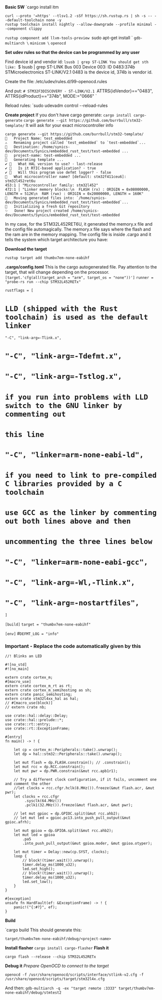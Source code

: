 **Basic SW**
`cargo install itm
```
curl --proto '=https' --tlsv1.2 -sSf https://sh.rustup.rs | sh -s -- --default-toolchain none -y
rustup toolchain install nightly --allow-downgrade --profile minimal --component clippy
```

`rustup component add llvm-tools-preview
`sudo apt-get install \`
  `gdb-multiarch \`
  `minicom \`
  `openocd`

**Set udev rules so that the device can be programmed by any user**

Find device id and vendor id:
`lsusb | grep ST-LINK
You should get sth like:
`$ lsusb | grep ST-LINK
Bus 003 Device 003: ID 0483:374b STMicroelectronics ST-LINK/V2.1
0483 is the device id, 374b is vendor id.

Create the file:
/etc/udev/rules.d/99-openocd.rules

And put:
`# STM32F3DISCOVERY - ST-LINK/V2.1
`ATTRS{idVendor}=="0483", ATTRS{idProduct}=="374b", MODE:="0666"
`

Reload rules:
`sudo udevadm control --reload-rules

**Create project**
If you don't have cargo generate:
`cargo install cargo-generate`
`cargo generate --git https://github.com/burrbull/stm32-template/`
It will ask for your exact microcontroller info
```
cargo generate --git https://github.com/burrbull/stm32-template/
🤷   Project Name: test_embedded
⚠️   Renaming project called `test_embedded` to `test-embedded`...
🔧   Destination: /home/synics-dev/Documents/Synics/embedded_rust_test/test-embedded ...
🔧   project-name: test-embedded ...
🔧   Generating template ...
✔ 🤷   What HAL version to use? · last-release
✔ 🤷   Is it RTIC-based application? · true
✔ 🤷   Will this program use defmt logger? · false
🤷   What microcontroller name? [default: stm32f411ceu6]: stm32l452ret6u
453:1 | "Microcontroller family: stm32l452"
472:1 | "Linker memory blocks:\n  FLASH (rx) : ORIGIN = 0x08000000, LENGTH = 512K\n  RAM (rwx) : ORIGIN = 0x20000000, LENGTH = 160K"
🔧   Moving generated files into: `/home/synics-dev/Documents/Synics/embedded_rust_test/test-embedded`...
🔧   Initializing a fresh Git repository
✨   Done! New project created /home/synics-dev/Documents/Synics/embedded_rust_test/test-embedded

```

In my case, for the STM32L452RET6U, it generated the memory.x file and the config file automagically. The memory.x file says where the flash and the ram are in the memory mapping. The config file is inside .cargo and it tells the system which target architecture you have:


**Download the target**
```
rustup target add thumbv7em-none-eabihf
```
**.cargo/config.toml**
This is the cargo autogenerated file. Pay attention to the target, that will change depending on the processor.
`[target.'cfg(all(target_arch = "arm", target_os = "none"))']`
`runner = "probe-rs run --chip STM32L452RETx"`

`rustflags = [`
  # `LLD (shipped with the Rust toolchain) is used as the default linker`
  `"-C", "link-arg=-Tlink.x",`
  # `"-C", "link-arg=-Tdefmt.x",`
  # `"-C", "link-arg=-Tstlog.x",`

  # `if you run into problems with LLD switch to the GNU linker by commenting out`
  # `this line`
  # `"-C", "linker=arm-none-eabi-ld",`

  # `if you need to link to pre-compiled C libraries provided by a C toolchain`
  # `use GCC as the linker by commenting out both lines above and then`
  # `uncommenting the three lines below`
  # `"-C", "linker=arm-none-eabi-gcc",`
  # `"-C", "link-arg=-Wl,-Tlink.x",`
  # `"-C", "link-arg=-nostartfiles",`
`]`

`[build]`
`target = "thumbv7em-none-eabihf"`

`[env]`
#`DEFMT_LOG = "info"`

### Important - Replace the code automatically given by this
```
//! Blinks an LED

#![no_std]
#![no_main]

extern crate cortex_m;
#[macro_use]
extern crate cortex_m_rt as rt;
extern crate cortex_m_semihosting as sh;
extern crate panic_semihosting;
extern crate stm32l4xx_hal as hal;
// #[macro_use(block)]
// extern crate nb;

use crate::hal::delay::Delay;
use crate::hal::prelude::*;
use crate::rt::entry;
use crate::rt::ExceptionFrame;

#[entry]
fn main() -> ! {

    let cp = cortex_m::Peripherals::take().unwrap();
    let dp = hal::stm32::Peripherals::take().unwrap();

    let mut flash = dp.FLASH.constrain(); // .constrain();
    let mut rcc = dp.RCC.constrain();
    let mut pwr = dp.PWR.constrain(&mut rcc.apb1r1);

    // Try a different clock configuration, if it fails, uncomment one and comment the other
    //let clocks = rcc.cfgr.hclk(8.MHz()).freeze(&mut flash.acr, &mut pwr);
    let clocks = rcc.cfgr
         .sysclk(64.MHz())
         .pclk1(32.MHz()).freeze(&mut flash.acr, &mut pwr);

    // let mut gpioc = dp.GPIOC.split(&mut rcc.ahb2);
    // let mut led = gpioc.pc13.into_push_pull_output(&mut gpioc.afrh);

    let mut gpioa = dp.GPIOA.split(&mut rcc.ahb2);
    let mut led = gpioa
        .pa5
        .into_push_pull_output(&mut gpioa.moder, &mut gpioa.otyper);

    let mut timer = Delay::new(cp.SYST, clocks);
    loop {
        // block!(timer.wait()).unwrap();
        timer.delay_ms(1000_u32);
        led.set_high();
        // block!(timer.wait()).unwrap();
        timer.delay_ms(1000_u32);
        led.set_low();
    }
}

#[exception]
unsafe fn HardFault(ef: &ExceptionFrame) -> ! {
    panic!("{:#?}", ef);
}
```
**Build**

`cargo build
This should generate this:
```
target/thumbv7em-none-eabihf/debug/<project-name>
```

**Install flasher**
```cargo install cargo-flasher```
**Flash it**
```
cargo flash --release --chip STM32L452RETx
```

**Debug it**
*Prepare OpenOCD to connect to the target*
```
openocd -f /usr/share/openocd/scripts/interface/stlink-v2.cfg -f /usr/share/openocd/scripts/target/stm32l4x.cfg
```

And then:
`gdb-multiarch -q -ex "target remote :3333" target/thumbv7em-none-eabihf/debug/stmtest2`
